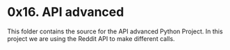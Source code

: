 # 0x16. API advanced
This folder contains the source for the API advanced Python Project. In this project we are using the Reddit API to make different calls.
